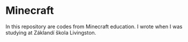# Minecraft
In this repository are codes from Minecraft education. I wrote when I was studying at Záklandí škola Livingston.
